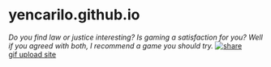 # yencarilo.github.io
*Do you find law or justice interesting? Is gaming a satisfaction for you? Well if you agreed with both, I recommend a game you should try.*
<a href="https://ibb.co/jJ3ZXTm"><img src="https://i.ibb.co/dmkJYrF/share.png" alt="share" border="0"></a><br /><a target='_blank' href='https://imgbb.com/'>gif upload site</a><br />
